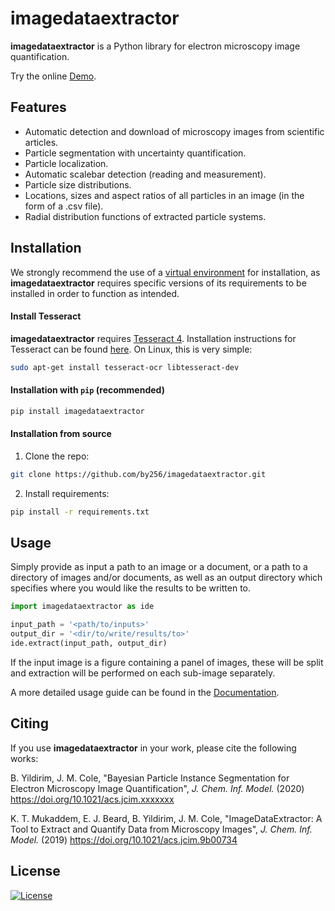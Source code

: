 # imagedataextractor

**imagedataextractor** is a Python library for electron microscopy image quantification.

Try the online [Demo](https://imagedataextractor.org/demo).

## Features

- Automatic detection and download of microscopy images from scientific articles.
- Particle segmentation with uncertainty quantification.
- Particle localization.
- Automatic scalebar detection (reading and measurement).
- Particle size distributions.
- Locations, sizes and aspect ratios of all particles in an image (in the form of a .csv file).
- Radial distribution functions of extracted particle systems.

## Installation

We strongly recommend the use of a [virtual environment](https://packaging.python.org/guides/installing-using-pip-and-virtual-environments/) for installation, as **imagedataextractor** requires specific versions of its requirements to be installed in order to function as intended.

#### Install Tesseract

**imagedataextractor** requires [Tesseract 4](https://tesseract-ocr.github.io/tessdoc/Installation.html). Installation instructions for Tesseract can be found [here](https://tesseract-ocr.github.io/tessdoc/Installation.html). On Linux, this is very simple:

```bash
sudo apt-get install tesseract-ocr libtesseract-dev
```

#### Installation with `pip` (recommended)

```bash
pip install imagedataextractor
```

#### Installation from source

1. Clone the repo:


```bash
git clone https://github.com/by256/imagedataextractor.git
```

2. Install requirements:

```bash
pip install -r requirements.txt
```

## Usage

Simply provide as input a path to an image or a document, or a path to a directory of images and/or documents, as well as an output directory which specifies where you would like the results to be written to.

```python
import imagedataextractor as ide

input_path = '<path/to/inputs>'
output_dir = '<dir/to/write/results/to>'
ide.extract(input_path, output_dir)
```

If the input image is a figure containing a panel of images, these will be split and extraction will be performed on each sub-image separately.

A more detailed usage guide can be found in the [Documentation](https://imagedataextractor.org/docs/usage).

## Citing

If you use **imagedataextractor** in your work, please cite the following works:


B. Yildirim, J. M. Cole, "Bayesian Particle Instance Segmentation for Electron Microscopy Image Quantification", *J. Chem. Inf. Model.* (2020)  https://doi.org/10.1021/acs.jcim.xxxxxxx

K. T. Mukaddem, E. J. Beard, B. Yildirim, J. M. Cole, "ImageDataExtractor: A Tool to Extract and Quantify Data from Microscopy Images", *J. Chem. Inf. Model.* (2019) https://doi.org/10.1021/acs.jcim.9b00734

## License

[![License](http://img.shields.io/:license-mit-blue.svg?style=flat-square)](http://badges.mit-license.org)
